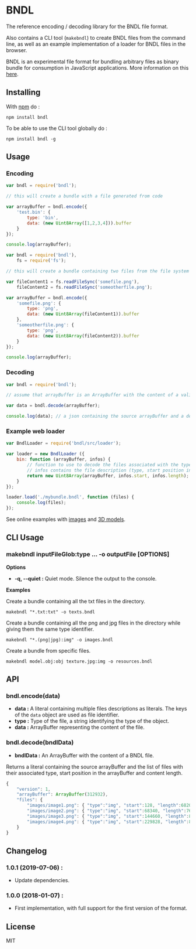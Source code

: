 # BNDL

The reference encoding / decoding library for the BNDL file format.

Also contains a CLI tool (`makebndl`) to create BNDL files from the command line, as well as an example implementation of a loader for BNDL files in the browser.

BNDL is an experimental file format for bundling arbitrary files as binary bundle for consumption in JavaScript applications. More information on this [here](https://github.com/kchapelier/BNDL).

## Installing

With [npm](https://www.npmjs.com) do :

```
npm install bndl
```

To be able to use the CLI tool globally do :

```
npm install bndl -g
```

## Usage

### Encoding

```js
var bndl = require('bndl');

// this will create a bundle with a file generated from code

var arrayBuffer = bndl.encode({
    'test.bin': {
        type: 'bin',
        data: (new Uint8Array([1,2,3,4])).buffer
    }
});

console.log(arrayBuffer);
```

```js
var bndl = require('bndl'),
    fs = require('fs');

// this will create a bundle containing two files from the file system

var fileContent1 = fs.readFileSync('somefile.png'),
    fileContent2 = fs.readFileSync('someotherfile.png');

var arrayBuffer = bndl.encode({
    'somefile.png': {
        type: 'png',
        data: (new Uint8Array(fileContent1)).buffer
    },
    'someotherfile.png': {
        type: 'png',
        data: (new Uint8Array(fileContent2)).buffer
    }
});

console.log(arrayBuffer);
```

### Decoding

```js
var bndl = require('bndl');

// assume that arrayBuffer is an ArrayBuffer with the content of a valid BNDL file

var data = bndl.decode(arrayBuffer);

console.log(data); // a json containing the source arrayBuffer and a description of each files
```

### Example web loader

```js
var BndlLoader = require('bndl/src/loader');

var loader = new BndlLoader ({
    bin: function (arrayBuffer, infos) {
        // function to use to decode the files associated with the type identifier "bin"
        // infos contains the file description (type, start position in the ArrayBuffer and length)
        return new Uint8Array(arrayBuffer, infos.start, infos.length);
    }
});

loader.load('./mybundle.bndl', function (files) {
    console.log(files);
});
```

See online examples with [images](http://www.kchapelier.com/bndl/examples/images.html) and [3D models](http://www.kchapelier.com/bndl/examples/prwm-models.html).

## CLI Usage

### makebndl inputFileGlob:type ... -o outputFile [OPTIONS]

**Options**

 * **-q, --quiet :** Quiet mode. Silence the output to the console.

**Examples**

Create a bundle containing all the txt files in the directory.

```
makebndl "*.txt:txt" -o texts.bndl
```

Create a bundle containing all the png and jpg files in the directory while giving them the same type identifier.

```
makebndl "*.(png|jpg):img" -o images.bndl
```

Create a bundle from specific files.

```
makebndl model.obj:obj texture.jpg:img -o resources.bndl
```

## API

### bndl.encode(data)

 * **data :** A literal containing multiple files descriptions as literals. The keys of the `data` object are used as file identifier.
  * **type :** Type of the file, a string identifying the type of the object.
  * **data :** ArrayBuffer representing the content of the file.

### bndl.decode(bndlData)

 * **bndlData :** An ArrayBuffer with the content of a BNDL file.

Returns a literal containing the source arrayBuffer and the list of files with their associated type, start position in the arrayBuffer and content length.

```js
{
    "version": 1,
    "arrayBuffer": ArrayBuffer(312932),
    "files": {
        "images/image1.png": { "type":"img", "start":128, "length":68209 },
        "images/image2.png": { "type":"img", "start":68340, "length":76320 },
        "images/image3.png": { "type":"img", "start":144660, "length":85165 },
        "images/image4.png": { "type":"img", "start":229828, "length":83104 }
    }
}
```

## Changelog

### 1.0.1 (2019-07-06) :

 * Update dependencies.

### 1.0.0 (2018-01-07) :

 * First implementation, with full support for the first version of the format.

## License

MIT